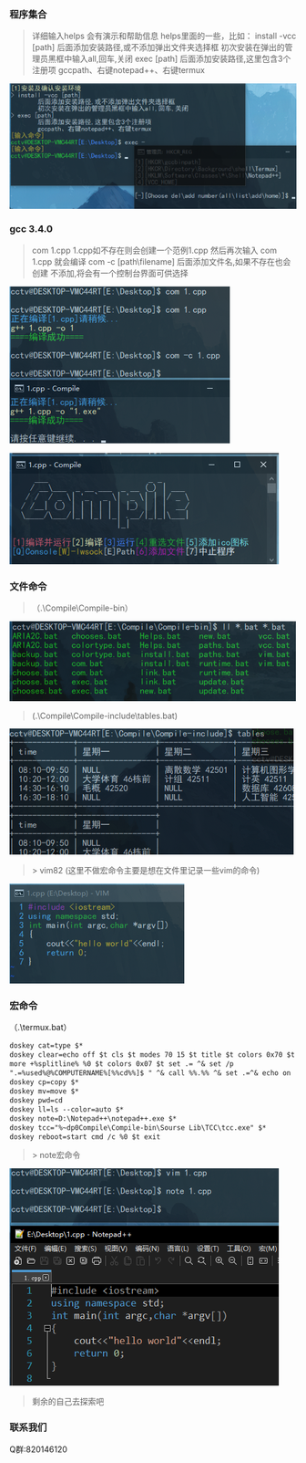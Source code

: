 ### 程序集合

>详细输入helps
>会有演示和帮助信息
>helps里面的一些，比如：
>install -vcc [path]
>      后面添加安装路径,或不添加弹出文件夹选择框
>      初次安装在弹出的管理员黑框中输入all,回车,关闭
>exec [path]
>      后面添加安装路径,这里包含3个注册项
>      gccpath、右键notepad++、右键termux

![1658592295777](.\image\1658592295777.png)

### gcc 3.4.0

>com 1.cpp
>      1.cpp如不存在则会创建一个范例1.cpp
>      然后再次输入 com 1.cpp 就会编译
>com -c [path\filename]
>      后面添加文件名,如果不存在也会创建
>      不添加,将会有一个控制台界面可供选择

![1658591667591](.\image\1658591667591.png)

![1658591709398](.\image\1658591709398.png)

### 文件命令

> （.\Compile\Compile-bin）

![1658591825618](.\image\1658591825618.png)

> (.\Compile\Compile-include\tables.bat)

![1658592015776](.\image\1658592015776.png)

>\> vim82 (这里不做宏命令主要是想在文件里记录一些vim的命令)

![1658592460727](.\image\1658592460727.png)

### 宏命令

（.\termux.bat）

```shell
doskey cat=type $*
doskey clear=echo off $t cls $t modes 70 15 $t title $t colors 0x70 $t more +%splitline% %0 $t colors 0x07 $t set .= ^& set /p ".=%used%@%COMPUTERNAME%[%%cd%%]$ " ^& call %%.%% ^& set .=^& echo on
doskey cp=copy $*
doskey mv=move $*
doskey pwd=cd
doskey ll=ls --color=auto $*
doskey note=D:\Notepad++\notepad++.exe $*
doskey tcc="%~dp0Compile\Compile-bin\Sourse Lib\TCC\tcc.exe" $*
doskey reboot=start cmd /c %0 $t exit
```

>\> note宏命令

![1658592552448](.\image\1658592552448.png)

>剩余的自己去探索吧

### 联系我们

Q群:820146120
